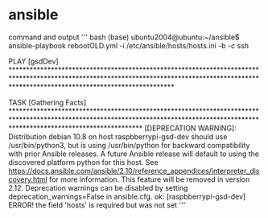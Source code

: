 # ansible
command and output 
''' bash
(base) ubuntu2004@ubuntu:~/ansible$ ansible-playbook rebootOLD.yml -i /etc/ansible/hosts/hosts.ini -b -c ssh

PLAY [gsdDev] *********************************************************************************************************************************************************************************************

TASK [Gathering Facts] ************************************************************************************************************************************************************************************
[DEPRECATION WARNING]: Distribution debian 10.8 on host raspbberrypi-gsd-dev should use /usr/bin/python3, but is using /usr/bin/python for backward compatibility with prior Ansible releases. A future 
Ansible release will default to using the discovered platform python for this host. See https://docs.ansible.com/ansible/2.10/reference_appendices/interpreter_discovery.html for more information. This 
feature will be removed in version 2.12. Deprecation warnings can be disabled by setting deprecation_warnings=False in ansible.cfg.
ok: [raspbberrypi-gsd-dev]
ERROR! the field 'hosts' is required but was not set
'''
